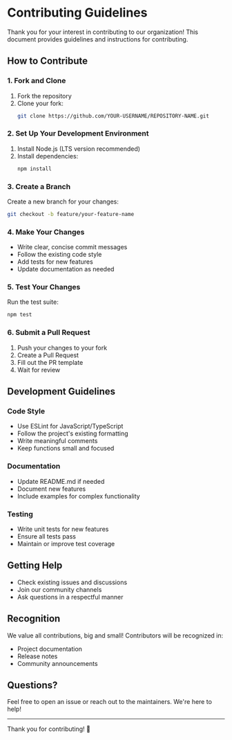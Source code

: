 # Contributing Guidelines

Thank you for your interest in contributing to our organization! This document provides guidelines and instructions for contributing.

## How to Contribute

### 1. Fork and Clone

1. Fork the repository
2. Clone your fork:
   ```bash
   git clone https://github.com/YOUR-USERNAME/REPOSITORY-NAME.git
   ```

### 2. Set Up Your Development Environment

1. Install Node.js (LTS version recommended)
2. Install dependencies:
   ```bash
   npm install
   ```

### 3. Create a Branch

Create a new branch for your changes:
```bash
git checkout -b feature/your-feature-name
```

### 4. Make Your Changes

- Write clear, concise commit messages
- Follow the existing code style
- Add tests for new features
- Update documentation as needed

### 5. Test Your Changes

Run the test suite:
```bash
npm test
```

### 6. Submit a Pull Request

1. Push your changes to your fork
2. Create a Pull Request
3. Fill out the PR template
4. Wait for review

## Development Guidelines

### Code Style

- Use ESLint for JavaScript/TypeScript
- Follow the project's existing formatting
- Write meaningful comments
- Keep functions small and focused

### Documentation

- Update README.md if needed
- Document new features
- Include examples for complex functionality

### Testing

- Write unit tests for new features
- Ensure all tests pass
- Maintain or improve test coverage

## Getting Help

- Check existing issues and discussions
- Join our community channels
- Ask questions in a respectful manner

## Recognition

We value all contributions, big and small! Contributors will be recognized in:
- Project documentation
- Release notes
- Community announcements

## Questions?

Feel free to open an issue or reach out to the maintainers. We're here to help!

---

Thank you for contributing! 🎉 